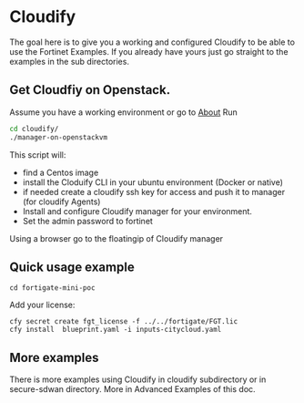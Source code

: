 # Cloudify 

The goal here is to give you a working and configured Cloudify to be able to use the Fortinet Examples.
If you already have yours just go straight to the examples in the sub directories.


## Get Cloudfiy on Openstack.

Assume you have a working environment or go to [About](../quickstart.md)
Run 
```bash
cd cloudify/
./manager-on-openstackvm 
```

This script will:
- find a Centos image
- install the Cloduify CLI in your ubuntu environment (Docker or native)
- if needed create a cloudify ssh key for access and push it to manager (for cloudify Agents)
- Install and configure Cloudify manager for your environment.
- Set the admin password to fortinet
 
Using a browser go to the floatingip of Cloudify manager

## Quick usage example
```shell
cd fortigate-mini-poc
```
Add your license:
```shell
cfy secret create fgt_license -f ../../fortigate/FGT.lic 
cfy install  blueprint.yaml -i inputs-citycloud.yaml
```

## More examples

There is more examples using Cloudify in cloudify subdirectory or in secure-sdwan directory.
More in Advanced Examples of this doc.
